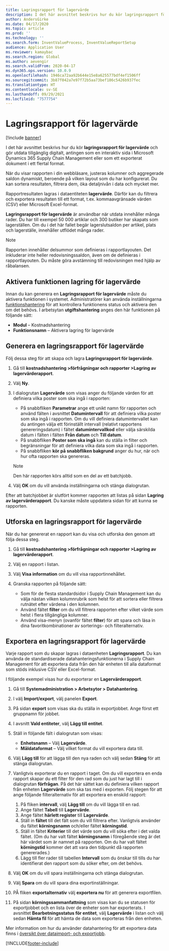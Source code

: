 ```yaml
---
title: Lagringsrapport för lagervärde
description: I det här avsnittet beskrivs hur du kör lagringsrapport för lagervärde och gör utdata tillgänglig digitalt, antingen som en interaktiv sida i Microsoft Dynamics 365 Supply Chain Management eller som ett exporterat dokument i ett flertal format.
author: AndersGirke
ms.date: 04/17/2020
ms.topic: article
ms.prod: ''
ms.technology: ''
ms.search.form: InventValueProcess, InventValueReportSetup
audience: Application User
ms.reviewer: kamaybac
ms.search.region: Global
ms.author: aevengir
ms.search.validFrom: 2020-04-17
ms.dyn365.ops.version: 10.0.9
ms.openlocfilehash: 1946ca72aa92b644e15e8a625577bdf4ef1506ff
ms.sourcegitcommit: 3b87f042a7e97f72b5aa73bef186c5426b937fec
ms.translationtype: HT
ms.contentlocale: sv-SE
ms.lasthandoff: 09/29/2021
ms.locfileid: "7577754"
---
```

# <a name="inventory-value-storage-report"></a>Lagringsrapport för lagervärde

[!include [banner](../includes/banner.md)]

I det här avsnittet beskrivs hur du kör **lagringsrapport för lagervärde** och gör utdata tillgänglig digitalt, antingen som en interaktiv sida i Microsoft Dynamics 365 Supply Chain Management eller som ett exporterat dokument i ett flertal format.

När du visar rapporten i din webbläsare, justeras kolumner och aggregerade saldon dynamiskt, beroende på vilken layout som du har konfigurerat. Du kan sortera resultaten, filtrera dem, öka detaljnivån i data och mycket mer.

Rapportresultaten lagras i dataentiteten **lagervärde**. Därför kan du filtrera och exportera resultaten till ett format, t.ex. kommaavgränsade värden (CSV) eller Microsoft Excel-format.

**Lagringsrapport för lagervärde** är användbar när utdata innehåller många rader. Du har till exempel 50 000 artiklar och 300 butiker har skapats som lagerställen. Om du i det här fallet begär lagerslutsaldon per artikel, plats och lagerställe, innehåller utflödet många rader.

> [!NOTE]
> Rapporten innehåller delsummor som definieras i rapportlayouten. Det inkluderar inte heller redovisningssaldon, även om de definieras i rapportlayouten. Du måste göra avstämning till redovisningen med hjälp av råbalansen.

## <a name="turn-on-the-inventory-value-storage-feature"></a>Aktivera funktionen lagring för lagervärde

Innan du kan generera en **Lagringsrapport för lagervärde** måste du aktivera funktionen i systemet. Administratörer kan använda inställningarna [funktionshantering](../../fin-ops-core/fin-ops/get-started/feature-management/feature-management-overview.md) för att kontrollera funktionens status och aktivera den om det behövs. I arbetsytan **utgiftshantering** anges den här funktionen på följande sätt:

- **Modul** – Kostnadshantering
- **Funktionsnamn** – Aktivera lagring för lagervärde

## <a name="generate-an-inventory-value-storage-report"></a>Generera en lagringsrapport för lagervärde

Följ dessa steg för att skapa och lagra **Lagringsrapport för lagervärde**.

1. Gå till **kostnadshantering \>förfrågningar och rapporter \>Lagring av lagervärderapport**.
1. Välj **Ny**.
1. I dialogrutan **Lagervärde** som visas anger du följande värden för att definiera vilka poster som ska ingå i rapporten:

    - På snabbfliken **Parametrar** ange ett unikt namn för rapporten och använd fälten i avsnittet **Datumintervall** för att definiera vilka poster som ska ingå i rapporten. Om du vill definiera datumintervallet kan du antingen välja ett förinställt intervall (relativt rapportens genereringsdatum) i fältet **datumintervallkod** eller välja särskilda datum i fälten i fälten **Från datum** och **Till datum**.
    - På snabbfliken **Poster som ska ingå** kan du ställa in filter och begränsningar för att definiera vilka data som ska ingå i rapporten.
    - På snabbfliken **kör på snabbfliken bakgrund** anger du hur, när och hur ofta rapporten ska genereras.

    > [!NOTE]
    > Den här rapporten körs alltid som en del av ett batchjobb.

1. Välj **OK** om du vill använda inställningarna och stänga dialogrutan.

Efter att batchjobbet är slutfört kommer rapporten att listas på sidan **Lagring av lagervärderapport**. Du kanske måste uppdatera sidan för att kunna se rapporten.

## <a name="explore-an-inventory-value-storage-report"></a>Utforska en lagringsrapport för lagervärde

När du har genererat en rapport kan du visa och utforska den genom att följa dessa steg.

1. Gå till **kostnadshantering \>förfrågningar och rapporter \>Lagring av lagervärderapport**.
1. Välj en rapport i listan.
1. Välj **Visa information** om du vill visa rapportinnehållet.
1. Granska rapporten på följande sätt:

    - Som för de flesta standardsidor i Supply Chain Management kan du välja nästan vilken kolumnrubrik som helst för att sortera eller filtrera rutnätet efter värdena i den kolumnen.
    - Använd fältet **filter** om du vill filtrera rapporten efter vilket värde som helst i flera tillgängliga kolumner.
    - Använd visa-menyn (ovanför fältet **filter**) för att spara och läsa in dina favoritkombinationer av sorterings- och filteralternativ.

## <a name="export-an-inventory-value-storage-report"></a>Exportera en lagringsrapport för lagervärde

Varje rapport som du skapar lagras i dataenheten **Lagringsrapport**. Du kan använda de standardiserade datahanteringsfunktionerna i Supply Chain Management för att exportera data från den här enheten till alla dataformat som stöds inklusive CSV eller Excel-format.

I följande exempel visas hur du exporterar en **Lagervärderapport**.

1. Gå till **Systemadministration \> Arbetsytor \> Datahantering**.
1. I välj **Import/export**, välj panelen **Export**. 
1. På sidan **export** som visas ska du ställa in exportjobbet. Ange först ett gruppnamn för jobbet.
1. I avsnitt **Vald entiteter**, välj **Lägg till entitet**.
1. Ställ in följande fält i dialogrutan som visas:

    - **Enhetsnamn** – Välj **Lagervärde**.
    - **Måldataformat** – Välj vilket format du vill exportera data till.

1. Välj **Lägg till** för att lägga till den nya raden och välj sedan **Stäng** för att stänga dialogrutan.
1. Vanligtvis exporterar du en rapport i taget. Om du vill exportera en enda rapport skapar du ett filter för den rad som du just har lagt till i dialogrutan **förfrågan**. På det här sättet kan du definiera vilken rapport från enheten **Lagervärde** som ska tas med i exporten. Följ stegen för att ange följande filteralternativ för att exportera en enskild rapport:

    1. På fliken **intervall**, välj **Lägg till** om du vill lägga till en rad.
    2. Ange fältet **Tabell** till **Lagervärde**.
    3. Ange fältet **härlett register** till **Lagervärde**.
    4. Ställ in **fältet** till det fält som du vill filtrera efter. Vanligtvis använder du fältet **körningsnamn** och/eller fältet **körningstid**.
    5. Ställ in fältet **Kriterier** till det värde som du vill söka efter i det valda fältet. (Om du har valt fältet **körningsnamn** i föregående steg är det här värdet som är namnet på rapporten. Om du har valt fältet **körningstid** kommer det att vara den tidpunkt då rapporten genererades.)
    6. Lägg till fler rader till tabellen **Intervall** som du önskar till tills du har identifierat den rapport som du söker efter, om det behövs.

1. Välj **OK** om du vill spara inställningarna och stänga dialogrutan.
1. Välj **Spara** om du vill spara dina exportinställningar.
1. PÅ fliken **exportalternativ** välj **exportera nu** för att generera exportfilen.
1. På sidan **körningssammanfattning** som visas kan du se statusen för exportjobbet och en lista över de enheter som har exporterats. I avsnittet **Bearbetningsstatus för entitet**, välj **Lagervärde** i listan och välj sedan **Hämta fil** för att hämta de data som exporteras från den enheten.

Mer information om hur du använder datahantering för att exportera data finns i [översikt över dataimport- och exportjobb](../../fin-ops-core/dev-itpro/data-entities/data-import-export-job.md).


[!INCLUDE[footer-include](../../includes/footer-banner.md)]